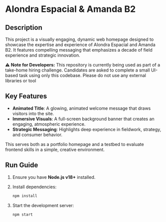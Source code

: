# Alondra Espacial & Amanda B2

## Description
This project is a visually engaging, dynamic web homepage designed to showcase the expertise and experience of Alondra Espacial and Amanda B2. It features compelling messaging that emphasizes a decade of field experience and strategic innovation.

⚠  **Note for Developers:**
This repository is currently being used as part of a take-home hiring challenge. Candidates are asked to complete a small UI-based task using only this codebase. Please do not use any external libraries or tool

##  Key Features

* **Animated Title**: A glowing, animated welcome message that draws visitors into the site.
* **Immersive Visuals**: A full-screen background banner that creates an engaging, atmospheric experience.
* **Strategic Messaging**: Highlights deep experience in fieldwork, strategy, and consumer behavior.

This serves both as a portfolio homepage and a testbed to evaluate frontend skills in a simple, creative environment.


##  Run Guide

1. Ensure you have **Node.js v18+** installed.
2. Install dependencies:

   ```bash
   npm install  
   ```
3. Start the development server:

   ```bash
   npm start  
   ```

